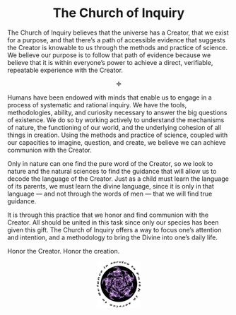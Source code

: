 <h1 align="center">The Church of Inquiry</h1>

The Church of Inquiry believes that the universe has a Creator, that we exist for a purpose, and that there’s a path of accessible evidence that suggests the Creator is knowable to us through the methods and practice of science. We believe our purpose is to follow that path of evidence because we believe that it is within everyone’s power to achieve a direct, verifiable, repeatable experience with the Creator.
<p align="center">✛</p>
Humans have been endowed with minds that enable us to engage in a process of systematic and rational inquiry. We have the tools, methodologies, ability, and curiosity necessary to answer the big questions of existence. We do so by working actively to understand the mechanisms of nature, the functioning of our world, and the underlying cohesion of all things in creation. Using the methods and practice
of science, coupled with our capacities to imagine, question, and create, we believe we can achieve communion with the Creator.

Only in nature can one find the pure word of the Creator, so we look to nature and the natural sciences to find the guidance that will allow us to decode the language of the Creator. Just as a child must learn the language of its parents, we must learn the divine language, since it is only in that language — and not through the words of men — that we will find true guidance.

It is through this practice that we honor and find communion with the Creator. All should be united in this task since only our species has been given this gift. The Church of Inquiry offers a way to focus one’s attention and intention, and a methodology to bring the Divine into one’s daily life.

Honor the Creator. Honor the creation.

<div align="center">
<img src="church-of-inquiry-logo.png" width="20%" />
</div>
